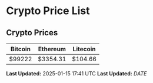# Crypto Price List

## Crypto Prices
| Bitcoin | Ethereum | Litecoin |
| ------- | -------- | -------- |
| $99222 | $3354.31 | $104.66 |
**Last Updated:** 2025-01-15 17:41 UTC
**Last Updated:** $DATE$
